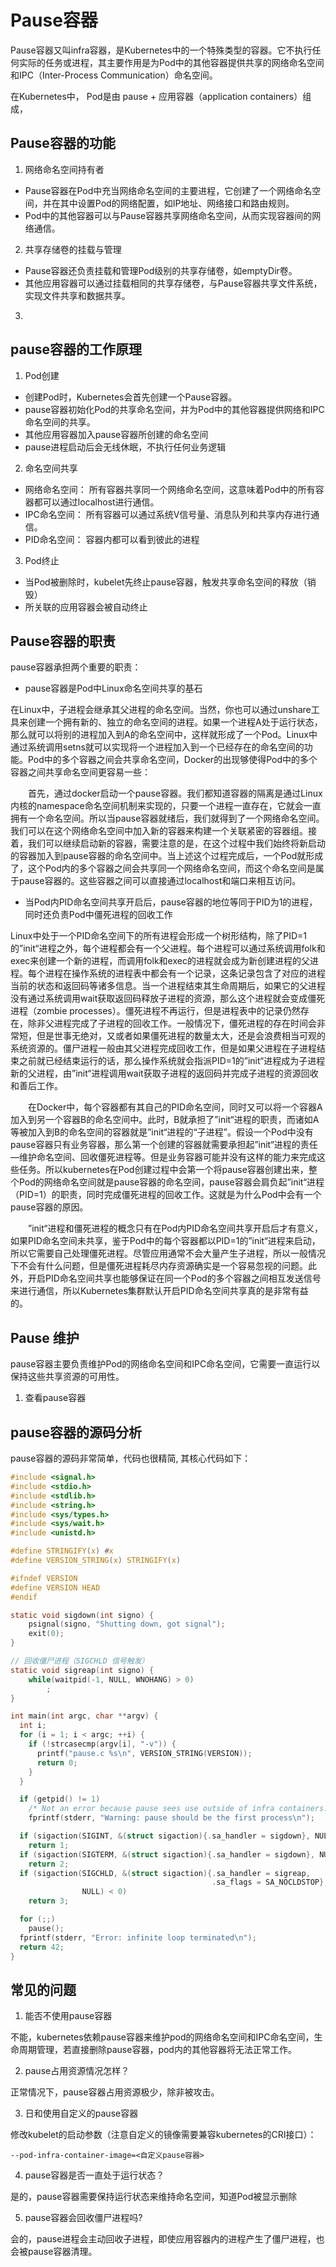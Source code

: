 # Pause容器

Pause容器又叫infra容器，是Kubernetes中的一个特殊类型的容器。它不执行任何实际的任务或进程，其主要作用是为Pod中的其他容器提供共享的网络命名空间和IPC（Inter-Process Communication）命名空间。

在Kubernetes中， Pod是由 pause + 应用容器（application containers）组成， 

## Pause容器的功能

1. 网络命名空间持有者

+ Pause容器在Pod中充当网络命名空间的主要进程，它创建了一个网络命名空间，并在其中设置Pod的网络配置，如IP地址、网络接口和路由规则。
+ Pod中的其他容器可以与Pause容器共享网络命名空间，从而实现容器间的网络通信。

2. 共享存储卷的挂载与管理

+ Pause容器还负责挂载和管理Pod级别的共享存储卷，如emptyDir卷。
+ 其他应用容器可以通过挂载相同的共享存储卷，与Pause容器共享文件系统，实现文件共享和数据共享。

3. 


## pause容器的工作原理

1. Pod创建

+ 创建Pod时，Kubernetes会首先创建一个Pause容器。
+ pause容器初始化Pod的共享命名空间，并为Pod中的其他容器提供网络和IPC命名空间的共享。
+ 其他应用容器加入pause容器所创建的命名空间
+ pause进程启动后会无线休眠，不执行任何业务逻辑

2. 命名空间共享

+ 网络命名空间： 所有容器共享同一个网络命名空间，这意味着Pod中的所有容器都可以通过localhost进行通信。
+ IPC命名空间： 所有容器可以通过系统V信号量、消息队列和共享内存进行通信。
+ PID命名空间： 容器内都可以看到彼此的进程

3. Pod终止

+ 当Pod被删除时，kubelet先终止pause容器，触发共享命名空间的释放（销毁）
+ 所关联的应用容器会被自动终止

## Pause容器的职责

pause容器承担两个重要的职责：

+ pause容器是Pod中Linux命名空间共享的基石

在Linux中，子进程会继承其父进程的命名空间。当然，你也可以通过unshare工具来创建一个拥有新的、独立的命名空间的进程。如果一个进程A处于运行状态，那么就可以将别的进程加入到A的命名空间中，这样就形成了一个Pod。Linux中通过系统调用setns就可以实现将一个进程加入到一个已经存在的命名空间的功能。Pod中的多个容器之间会共享命名空间，Docker的出现够使得Pod中的多个容器之间共享命名空间更容易一些：

  首先，通过docker启动一个pause容器。我们都知道容器的隔离是通过Linux内核的namespace命名空间机制来实现的，只要一个进程一直存在，它就会一直拥有一个命名空间。所以当pause容器就绪后，我们就得到了一个网络命名空间。我们可以在这个网络命名空间中加入新的容器来构建一个关联紧密的容器组。接着，我们可以继续启动新的容器，需要注意的是，在这个过程中我们始终将新启动的容器加入到pause容器的命名空间中。当上述这个过程完成后，一个Pod就形成了，这个Pod内的多个容器之间会共享同一个网络命名空间，而这个命名空间是属于pause容器的。这些容器之间可以直接通过localhost和端口来相互访问。

+ 当Pod内PID命名空间共享开启后，pause容器的地位等同于PID为1的进程，同时还负责Pod中僵死进程的回收工作

Linux中处于一个PID命名空间下的所有进程会形成一个树形结构，除了PID=1的”init“进程之外，每个进程都会有一个父进程。每个进程可以通过系统调用folk和exec来创建一个新的进程，而调用folk和exec的进程就会成为新创建进程的父进程。每个进程在操作系统的进程表中都会有一个记录，这条记录包含了对应的进程当前的状态和返回码等诸多信息。当一个进程结束其生命周期后，如果它的父进程没有通过系统调用wait获取返回码释放子进程的资源，那么这个进程就会变成僵死进程（zombie processes）。僵死进程不再运行，但是进程表中的记录仍然存在，除非父进程完成了子进程的回收工作。一般情况下，僵死进程的存在时间会非常短，但是世事无绝对，又或者如果僵死进程的数量太大，还是会浪费相当可观的系统资源的。僵尸进程一般由其父进程完成回收工作，但是如果父进程在子进程结束之前就已经结束运行的话，那么操作系统就会指派PID=1的”init“进程成为子进程新的父进程，由”init“进程调用wait获取子进程的返回码并完成子进程的资源回收和善后工作。

  在Docker中，每个容器都有其自己的PID命名空间，同时又可以将一个容器A加入到另一个容器B的命名空间中。此时，B就承担了”init“进程的职责，而诸如A等被加入到B的命名空间的容器就是”init“进程的“子进程”。假设一个Pod中没有pause容器只有业务容器，那么第一个创建的容器就需要承担起”init“进程的责任—维护命名空间、回收僵死进程等。但是业务容器可能并没有这样的能力来完成这些任务。所以kubernetes在Pod创建过程中会第一个将pause容器创建出来，整个Pod的网络命名空间就是pause容器的命名空间，pause容器会肩负起”init“进程（PID=1）的职责，同时完成僵死进程的回收工作。这就是为什么Pod中会有一个pause容器的原因。

  ”init“进程和僵死进程的概念只有在Pod内PID命名空间共享开启后才有意义，如果PID命名空间未共享，鉴于Pod中的每个容器都以PID=1的”init“进程来启动，所以它需要自己处理僵死进程。尽管应用通常不会大量产生子进程，所以一般情况下不会有什么问题，但是僵死进程耗尽内存资源确实是一个容易忽视的问题。此外，开启PID命名空间共享也能够保证在同一个Pod的多个容器之间相互发送信号来进行通信，所以Kubernetes集群默认开启PID命名空间共享真的是非常有益的。

## Pause 维护
pause容器主要负责维护Pod的网络命名空间和IPC命名空间，它需要一直运行以保持这些共享资源的可用性。
1. 查看pause容器

## pause容器的源码分析

pause容器的源码非常简单，代码也很精简, 其核心代码如下：

```c
#include <signal.h>
#include <stdio.h>
#include <stdlib.h>
#include <string.h>
#include <sys/types.h>
#include <sys/wait.h>
#include <unistd.h>

#define STRINGIFY(x) #x
#define VERSION_STRING(x) STRINGIFY(x)

#ifndef VERSION
#define VERSION HEAD
#endif

static void sigdown(int signo) {
    psignal(signo, "Shutting down, got signal");
    exit(0);
}

// 回收僵尸进程（SIGCHLD 信号触发）
static void sigreap(int signo) {
    while(waitpid(-1, NULL, WNOHANG) > 0)
        ;
}

int main(int argc, char **argv) {
  int i;
  for (i = 1; i < argc; ++i) {
    if (!strcasecmp(argv[i], "-v")) {
      printf("pause.c %s\n", VERSION_STRING(VERSION));
      return 0;
    }
  }

  if (getpid() != 1)
    /* Not an error because pause sees use outside of infra containers. */
    fprintf(stderr, "Warning: pause should be the first process\n");

  if (sigaction(SIGINT, &(struct sigaction){.sa_handler = sigdown}, NULL) < 0)
    return 1;
  if (sigaction(SIGTERM, &(struct sigaction){.sa_handler = sigdown}, NULL) < 0)
    return 2;
  if (sigaction(SIGCHLD, &(struct sigaction){.sa_handler = sigreap,
                                             .sa_flags = SA_NOCLDSTOP},
                NULL) < 0)
    return 3;

  for (;;)
    pause();
  fprintf(stderr, "Error: infinite loop terminated\n");
  return 42;
}
```

## 常见的问题

1. 能否不使用pause容器

不能，kubernetes依赖pause容器来维护pod的网络命名空间和IPC命名空间，生命周期管理，若直接删除pause容器，pod内的其他容器将无法正常工作。

2. pause占用资源情况怎样？

正常情况下，pause容器占用资源极少，除非被攻击。

3. 日和使用自定义的pause容器

修改kubelet的启动参数（注意自定义的镜像需要兼容kubernetes的CRI接口）： 
```
--pod-infra-container-image=<自定义pause容器>
```

4. pause容器是否一直处于运行状态？

是的，pause容器需要保持运行状态来维持命名空间，知道Pod被显示删除

5. pause容器会回收僵尸进程吗?

会的，pause进程会主动回收子进程，即使应用容器内的进程产生了僵尸进程，也会被pause容器清理。
